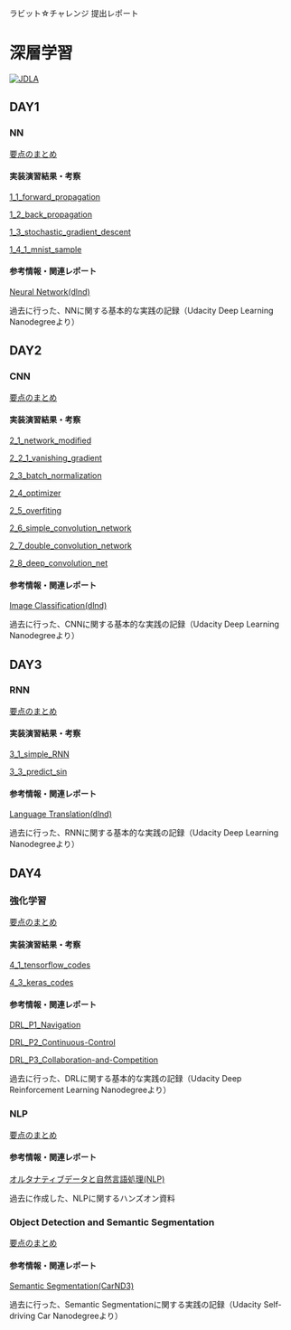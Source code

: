 ラビット☆チャレンジ 提出レポート

# 深層学習

[![JDLA](http://ai999.careers/bnr_jdla.png)](http://study-ai.com/jdla/)


  
## DAY1

### NN
  
[要点のまとめ](./DAY1_NN.md)

#### 実装演習結果・考察
[1_1_forward_propagation](./notebook/lesson_1/1_1_forward_propagation.ipynb)

[1_2_back_propagation](./notebook/lesson_1/1_2_back_propagation.ipynb)

[1_3_stochastic_gradient_descent](./notebook/lesson_1/1_3_stochastic_gradient_descent.ipynb)

[1_4_1_mnist_sample](./notebook/lesson_1/1_4_1_mnist_sample.ipynb)

#### 参考情報・関連レポート

[Neural Network(dlnd)](https://github.com/YoshiyukiKono/dlnd/tree/master/project-1)

過去に行った、NNに関する基本的な実践の記録（Udacity Deep Learning Nanodegreeより）
 
  
## DAY2

### CNN

[要点のまとめ](./DAY2_CNN.md)

#### 実装演習結果・考察
[2_1_network_modified](./notebook/lesson_2/2_1_network_modified.ipynb)

[2_2_1_vanishing_gradient](./notebook/lesson_2/2_2_1_vanishing_gradient.ipynb)

[2_3_batch_normalization](./notebook/lesson_2/2_3_batch_normalization.ipynb)

[2_4_optimizer](./notebook/lesson_2/2_4_optimizer.ipynb)

[2_5_overfiting](./notebook/lesson_2/2_5_overfiting.ipynb)

[2_6_simple_convolution_network](./notebook/lesson_2/2_6_simple_convolution_network.ipynb)

[2_7_double_convolution_network](./notebook/lesson_2/2_7_double_convolution_network.ipynb)

[2_8_deep_convolution_net](./notebook/lesson_2/2_8_deep_convolution_net.ipynb)

#### 参考情報・関連レポート

[Image Classification(dlnd)](https://github.com/YoshiyukiKono/dlnd/tree/master/project-2)

過去に行った、CNNに関する基本的な実践の記録（Udacity Deep Learning Nanodegreeより）

## DAY3

### RNN
[要点のまとめ](./DAY3_RNN.md)

#### 実装演習結果・考察
[3_1_simple_RNN](./notebook/lesson_3/3_1_simple_RNN.ipynb)

[3_3_predict_sin](./notebook/lesson_3/3_3_predict_sin.ipynb)

#### 参考情報・関連レポート
  
[Language Translation(dlnd)](https://github.com/YoshiyukiKono/dlnd/tree/master/project-4)

過去に行った、RNNに関する基本的な実践の記録（Udacity Deep Learning Nanodegreeより）

## DAY4
  
### 強化学習
[要点のまとめ](./DAY4_1_RL.md)

#### 実装演習結果・考察
[4_1_tensorflow_codes](./notebook/lesson_4/4_1_tensorflow_codes.ipynb)

[4_3_keras_codes](./notebook/lesson_4/4_3_keras_codes.ipynb)

#### 参考情報・関連レポート
[DRL_P1_Navigation](https://github.com/YoshiyukiKono/DRL_P1_Navigation)

[DRL_P2_Continuous-Control](https://github.com/YoshiyukiKono/DRL_P2_Continuous-Control)

[DRL_P3_Collaboration-and-Competition](https://github.com/YoshiyukiKono/DRL_P3_Collaboration-and-Competition)

過去に行った、DRLに関する基本的な実践の記録（Udacity Deep Reinforcement Learning Nanodegreeより）

### NLP
[要点のまとめ](./DAY4_NLP.md)

#### 参考情報・関連レポート

[オルタナティブデータと自然言語処理(NLP)](https://github.com/YoshiyukiKono/dsml_01_nlp)

過去に作成した、NLPに関するハンズオン資料

### Object Detection and Semantic Segmentation
[要点のまとめ](./DAY4_OD_SS.md)

#### 参考情報・関連レポート

[Semantic Segmentation(CarND3)](https://github.com/YoshiyukiKono/CarND3/tree/master/Semantic-Segmentation)

過去に行った、Semantic Segmentationに関する実践の記録（Udacity Self-driving Car Nanodegreeより）
